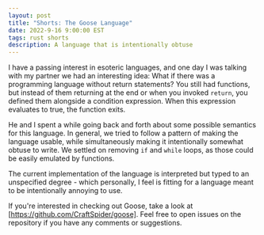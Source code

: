 ```yaml
---
layout: post
title: "Shorts: The Goose Language"
date: 2022-9-16 9:00:00 EST
tags: rust shorts
description: A language that is intentionally obtuse
---
```


I have a passing interest in esoteric languages, and one day I was talking with my partner we had an interesting idea: What if there was a programming language without return statements? You still had functions, but instead of them returning at the end or when you invoked `return`, you defined them alongside a condition expression. When this expression evaluates to true, the function exits.

He and I spent a while going back and forth about some possible semantics for this language. In general, we tried to follow a pattern of making the language usable, while simultaneously making it intentionally somewhat obtuse to write. We settled on removing `if` and `while` loops, as those could be easily emulated by functions.

The current implementation of the language is interpreted but typed to an unspecified degree - which personally, I feel is fitting for a language meant to be intentionally annoying to use.

If you're interested in checking out Goose, take a look at [https://github.com/CraftSpider/goose]. Feel free to open issues on the repository if you have any comments or suggestions.
